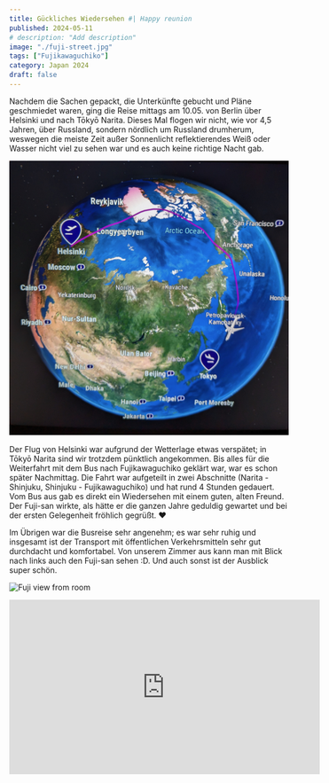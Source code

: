 ```yaml
---
title: Gückliches Wiedersehen #| Happy reunion
published: 2024-05-11
# description: "Add description"
image: "./fuji-street.jpg"
tags: ["Fujikawaguchiko"]
category: Japan 2024
draft: false
---
```


Nachdem die Sachen gepackt, die Unterkünfte gebucht und Pläne geschmiedet waren, ging die Reise mittags am 10.05. von Berlin über Helsinki und nach Tōkyō Narita. Dieses Mal flogen wir nicht, wie vor 4,5 Jahren, über Russland, sondern nördlich um Russland drumherum, weswegen die meiste Zeit außer Sonnenlicht reflektierendes Weiß oder Wasser nicht viel zu sehen war und es auch keine richtige Nacht gab.

![Flight route](./flight-route.jpeg)

Der Flug von Helsinki war aufgrund der Wetterlage etwas verspätet; in Tōkyō Narita sind wir trotzdem pünktlich angekommen. Bis alles für die Weiterfahrt mit dem Bus nach Fujikawaguchiko geklärt war, war es schon später Nachmittag. Die Fahrt war aufgeteilt in zwei Abschnitte (Narita - Shinjuku,  Shinjuku - Fujikawaguchiko) und hat rund 4 Stunden gedauert. Vom Bus aus gab es direkt ein Wiedersehen mit einem guten, alten Freund. Der Fuji-san wirkte, als hätte er die ganzen Jahre geduldig gewartet und bei der ersten Gelegenheit fröhlich gegrüßt. ❤️

Im Übrigen war die Busreise sehr angenehm; es war sehr ruhig und insgesamt ist der Transport mit öffentlichen Verkehrsmitteln sehr gut durchdacht und komfortabel.
Von unserem Zimmer aus kann man mit Blick nach links auch den Fuji-san sehen :D. Und auch sonst ist der Ausblick super schön.

![Fuji view from room](./fuji-from-room.jpg)

<iframe width="560" height="315" src="https://www.youtube-nocookie.com/embed/zeMUOygfyjM?si=QGzOj3Gkb7_FW-Zw" title="YouTube video player" frameborder="0" allow="accelerometer; autoplay; clipboard-write; encrypted-media; gyroscope; picture-in-picture; web-share" referrerpolicy="strict-origin-when-cross-origin" allowfullscreen></iframe>

